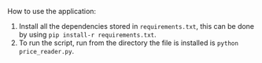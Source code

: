How to use the application:
1. Install all the dependencies stored in `requirements.txt`, this can be done by using `pip install-r requirements.txt`.
2. To run the script, run from the directory the file is installed is `python price_reader.py`.
